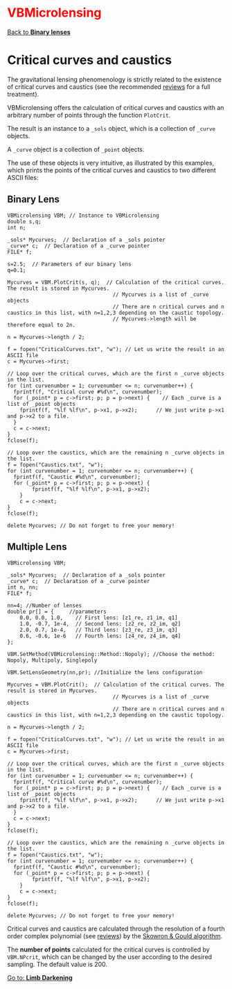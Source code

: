 # <span style="color:red">VBMicrolensing</span>

[Back to **Binary lenses**](BinaryLenses.md)

# Critical curves and caustics

The gravitational lensing phenomenology is strictly related to the existence of critical curves and caustics (see the recommended [reviews](reviews.md) for a full treatment).

VBMicrolensing offers the calculation of critical curves and caustics with an arbitrary number of points through the function ```PlotCrit```.

The result is an instance to a ```_sols``` object, which is a collection of ```_curve``` objects.

A ```_curve``` object is a collection of ```_point``` objects. 

The use of these objects is very intuitive, as illustrated by this examples, which prints the points of the critical curves and caustics to two different ASCII files:

## Binary Lens

```
VBMicrolensing VBM; // Instance to VBMicrolensing
double s,q;
int n;

_sols* Mycurves;  // Declaration of a _sols pointer
_curve* c;  // Declaration of a _curve pointer
FILE* f;

s=2.5;  // Parameters of our binary lens
q=0.1;

Mycurves = VBM.PlotCrit(s, q);  // Calculation of the critical curves. The result is stored in Mycurves.
                                  // Mycurves is a list of _curve objects
                                  // There are n critical curves and n caustics in this list, with n=1,2,3 depending on the caustic topology.
                                  // Mycurves->length will be therefore equal to 2n.

n = Mycurves->length / 2;

f = fopen("CriticalCurves.txt", "w"); // Let us write the result in an ASCII file
c = Mycurves->first;

// Loop over the critical curves, which are the first n _curve objects in the list.
for (int curvenumber = 1; curvenumber <= n; curvenumber++) {  
  fprintf(f, "Critical curve #%d\n", curvenumber);
  for (_point* p = c->first; p; p = p->next) {    // Each _curve is a list of _point objects
    fprintf(f, "%lf %lf\n", p->x1, p->x2);      // We just write p->x1 and p->x2 to a file.
  }
  c = c->next;
}
fclose(f);

// Loop over the caustics, which are the remaining n _curve objects in the list.
f = fopen("Caustics.txt", "w");
for (int curvenumber = 1; curvenumber <= n; curvenumber++) {
  fprintf(f, "Caustic #%d\n", curvenumber);
  for (_point* p = c->first; p; p = p->next) {
		fprintf(f, "%lf %lf\n", p->x1, p->x2);
	}
	c = c->next;
}
fclose(f);

delete Mycurves; // Do not forget to free your memory!
```
## Multiple Lens

```
VBMicrolensing VBM;

_sols* Mycurves;  // Declaration of a _sols pointer
_curve* c;  // Declaration of a _curve pointer
int n, nn;  
FILE* f;

nn=4; //Number of lenses
double pr[] = {     //parameters
    0.0, 0.0, 1.0,    // First lens: [z1_re, z1_im, q1]
    1.0, -0.7, 1e-4,  // Second lens: [z2_re, z2_im, q2]
    2.0, 0.7, 1e-4,   // Third lens: [z3_re, z3_im, q3]
    0.6, -0.6, 1e-6   // Fourth lens: [z4_re, z4_im, q4]
};

VBM.SetMethod(VBMicrolensing::Method::Nopoly); //Choose the method: Nopoly, Multipoly, Singlepoly

VBM.SetLensGeometry(nn,pr); //Initialize the lens configuration

Mycurves = VBM.PlotCrit();  // Calculation of the critical curves. The result is stored in Mycurves.
                                  // Mycurves is a list of _curve objects
                                  // There are n critical curves and n caustics in this list, with n=1,2,3 depending on the caustic topology.

n = Mycurves->length / 2;

f = fopen("CriticalCurves.txt", "w"); // Let us write the result in an ASCII file
c = Mycurves->first;

// Loop over the critical curves, which are the first n _curve objects in the list.
for (int curvenumber = 1; curvenumber <= n; curvenumber++) {  
  fprintf(f, "Critical curve #%d\n", curvenumber);
  for (_point* p = c->first; p; p = p->next) {    // Each _curve is a list of _point objects
    fprintf(f, "%lf %lf\n", p->x1, p->x2);      // We just write p->x1 and p->x2 to a file.
  }
  c = c->next;
}
fclose(f);

// Loop over the caustics, which are the remaining n _curve objects in the list.
f = fopen("Caustics.txt", "w");
for (int curvenumber = 1; curvenumber <= n; curvenumber++) {
  fprintf(f, "Caustic #%d\n", curvenumber);
  for (_point* p = c->first; p; p = p->next) {
		fprintf(f, "%lf %lf\n", p->x1, p->x2);
	}
	c = c->next;
}
fclose(f);

delete Mycurves; // Do not forget to free your memory!
```

Critical curves and caustics are calculated through the resolution of a fourth order complex polynomial (see [reviews](reviews.md)) by the [Skowron & Gould algorithm](http://www.astrouw.edu.pl/~jskowron/cmplx_roots_sg/). 

The **number of points** calculated for the critical curves is controlled by ```VBM.NPcrit```, which can be changed by the user according to the desired sampling. The default value is 200.

[Go to: **Limb Darkening**](LimbDarkening.md)
